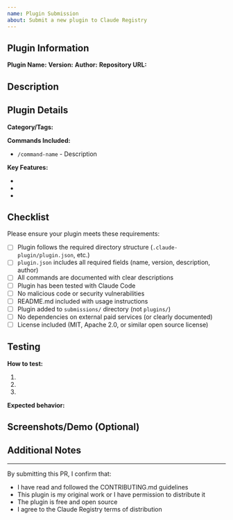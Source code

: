 ```yaml
---
name: Plugin Submission
about: Submit a new plugin to Claude Registry
---
```


## Plugin Information

**Plugin Name:**
**Version:**
**Author:**
**Repository URL:**

## Description

<!-- Provide a clear and concise description of what your plugin does (2-3 sentences) -->


## Plugin Details

**Category/Tags:**
<!-- e.g., Security, Testing, Documentation, Performance, etc. -->

**Commands Included:**
<!-- List the slash commands your plugin provides -->
- `/command-name` - Description

**Key Features:**
<!-- List 3-5 key features -->
-
-
-

## Checklist

Please ensure your plugin meets these requirements:

- [ ] Plugin follows the required directory structure (`.claude-plugin/plugin.json`, etc.)
- [ ] `plugin.json` includes all required fields (name, version, description, author)
- [ ] All commands are documented with clear descriptions
- [ ] Plugin has been tested with Claude Code
- [ ] No malicious code or security vulnerabilities
- [ ] README.md included with usage instructions
- [ ] Plugin added to `submissions/` directory (not `plugins/`)
- [ ] No dependencies on external paid services (or clearly documented)
- [ ] License included (MIT, Apache 2.0, or similar open source license)

## Testing

**How to test:**
<!-- Provide step-by-step instructions for reviewers to test your plugin -->

1.
2.
3.

**Expected behavior:**
<!-- What should happen when the plugin is used correctly? -->


## Screenshots/Demo (Optional)

<!-- Add screenshots, GIFs, or demo links if applicable -->


## Additional Notes

<!-- Any additional information that would help reviewers -->


---

By submitting this PR, I confirm that:
- I have read and followed the CONTRIBUTING.md guidelines
- This plugin is my original work or I have permission to distribute it
- The plugin is free and open source
- I agree to the Claude Registry terms of distribution
